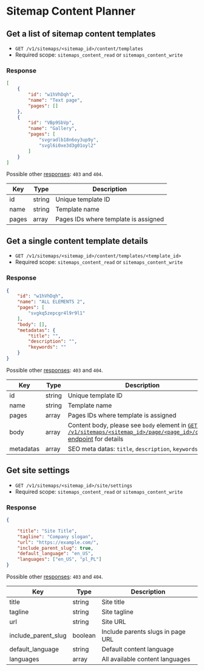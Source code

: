 # Sitemap Content Planner

## Get a list of sitemap content templates

* `GET /v1/sitemaps/<sitemap_id>/content/templates`
* Required scope: `sitemaps_content_read` or `sitemaps_content_write`

### Response
``` json
[
    {
        "id": "w1hVhDqh",
        "name": "Text page",
        "pages": []
    },
    {
        "id": "VBp9SbVp",
        "name": "Gallery",
        "pages": [
            "svgradlb18n6oy3up9y",
            "svgl6i0xe3d3g01oyl2"
        ]
    }
]
```

Possible other [responses](./../../sections/responses.md): `403` and `404`.

Key | Type | Description
--- | --- | ---
id | string | Unique template ID
name | string | Template name
pages | array | Pages IDs where template is assigned

## Get a single content template details

* `GET /v1/sitemaps/<sitemap_id>/content/templates/<template_id>`
* Required scope: `sitemaps_content_read` or `sitemaps_content_write`

### Response
``` json
{
    "id": "w1hVhDqh",
    "name": "ALL ELEMENTS 2",
    "pages": [
        "svgkq5zepcgr4l9r9l1"
    ],
    "body": [],
    "metadatas": {
        "title": "",
        "description": "",
        "keywords": ""
    }
}
```

Possible other [responses](./../../sections/responses.md): `403` and `404`.

Key | Type | Description
--- | --- | ---
id | string | Unique template ID
name | string | Template name
pages | array | Pages IDs where template is assigned
body | array | Content body, please see `body` element in [`GET /v1/sitemaps/<sitemap_id>/page/<page_id>/content` endpoint](./page.md#get-a-single-page-content) for details
metadatas | array | SEO meta datas: `title`, `description`, `keywords`

## Get site settings

* `GET /v1/sitemaps/<sitemap_id>/site/settings`
* Required scope: `sitemaps_content_read` or `sitemaps_content_write`

### Response
``` json
{

    "title": "Site Title",
    "tagline": "Company slogan",
    "url": "https://example.com/",
    "include_parent_slug": true,
    "default_language": "en_US",
    "languages": ["en_US", "pl_PL"]
}
```

Possible other [responses](./../../sections/responses.md): `403` and `404`.

Key | Type | Description
--- | --- | ---
title | string | Site title
tagline | string | Site tagline
url | string | Site URL
include_parent_slug | boolean | Include parents slugs in page URL
default_language | string | Default content language
languages | array | All available content languages